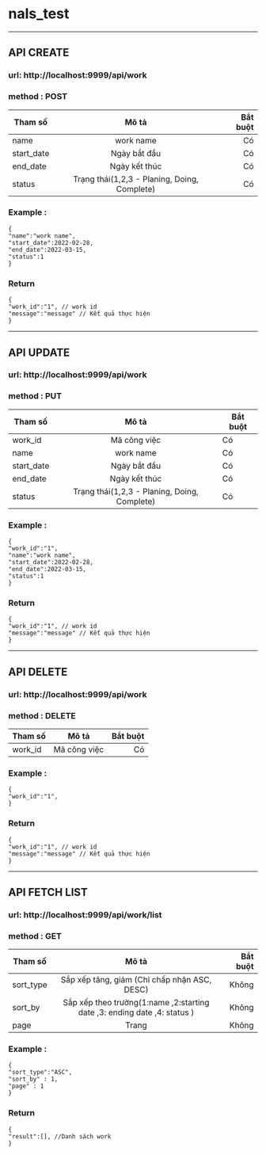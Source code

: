 # nals_test
---
## API CREATE
### url: http://localhost:9999/api/work 
### method : POST 
|Tham số      |Mô tả                                             |Bắt buột |
| ------------|:------------------------------------------------:| -------:|
|name         |work name                                    |Có       |
|start_date   |Ngày bắt đầu                                 |Có       |
|end_date     |Ngày kết thúc                                |Có       |
|status       |Trạng thái(1,2,3 - Planing, Doing, Complete) |Có       |
### Example : 
~~~
{
"name":"work name",
"start_date":2022-02-28,
"end_date":2022-03-15,
"status":1
}
~~~
### Return
~~~
{
"work_id":"1", // work id
"message":"message" // Kết quả thực hiện
}
~~~
---
## API UPDATE
### url: http://localhost:9999/api/work
### method : PUT
| Tham số        | Mô tả                                           | Bắt buột|
| -------------  |:-----------------------------------------------:|------- |
| work_id        | Mã công việc                                    |Có      |
| name           | work name                                       |Có      |
| start_date     | Ngày bắt đầu                                    |Có      |
| end_date       | Ngày kết thúc                                   |Có      |
| status         | Trạng thái(1,2,3 - Planing, Doing, Complete)    |Có      |
### Example : 
~~~
{
"work_id":"1",
"name":"work name",
"start_date":2022-02-28,
"end_date":2022-03-15,
"status":1
}
~~~
### Return 
~~~
{
"work_id":"1", // work id
"message":"message" // Kết quả thực hiện
}
~~~
---
## API DELETE
### url: http://localhost:9999/api/work
### method : DELETE
| Tham số        | Mô tả                                           | Bắt buột|
| -------------  |:-----------------------------------------------:| -------:|
| work_id        | Mã công việc                                    | Có      |

### Example : 
~~~
{
"work_id":"1",
}
~~~
### Return 
~~~
{
"work_id":"1", // work id
"message":"message" // Kết quả thực hiện
}
~~~
---
## API FETCH LIST
### url: http://localhost:9999/api/work/list
### method : GET
|Tham số   | Mô tả                                                                     | Bắt buột
| ---------|:-------------------------------------------------------------------------:| -------:|
|sort_type |  Sắp xếp tăng, giảm (Chỉ chấp nhận ASC, DESC)                             |Không    |
|sort_by   |  Sắp xếp theo trường(1:name ,2:starting date ,3: ending date ,4: status ) |Không    |
|page      |  Trang                                                                    |Không    |

### Example : 
~~~
{
"sort_type":"ASC",
"sort_by" : 1,
"page" : 1        
}
~~~
### Return 
~~~
{
"result":[], //Danh sách work 
}
~~~
